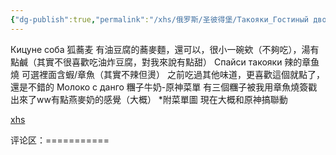 ```yaml
---
{"dg-publish":true,"permalink":"/xhs/俄罗斯/圣彼得堡/Такояки_Гостиный двор附近/","tags":["rednote","圣彼得堡"],"created":"2025-03-17T22:11:55.280+08:00","updated":"2025-03-20T22:46:14.647+08:00"}
---
```


 

Кицуне соба 狐蕎麦 有油豆腐的蕎麥麵，還可以，很小一碗欸（不夠吃），湯有點鹹（其實不很喜歡吃油炸豆腐，對我來說有點甜）
Спайси такояки 辣的章鱼燒 可選裡面含蝦/章魚（其實不辣但燙） 之前吃過其他味道，更喜歡這個就點了，還是不錯的
Молоко с данго 糰子牛奶-原神菜單 有三個糰子被我用章魚燒簽戳出來了ww有點燕麥奶的感覺（大概）
*附菜單圖 現在大概和原神搞聯動

[xhs](https://www.xiaohongshu.com/explore/649619050000000013007ab5?xsec_token=ABpqdnUOaG1I5PY6s_CocjtS9Js6xemySZ3GwKzB_CeQg=&xsec_source=pc_user)

评论区：===========

